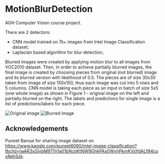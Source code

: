 # MotionBlurDetection

AGH Computer Vision course project. 

There are 2 detectors:
  * CNN model trained on 7k+ images from Intel Image Classification dataset;
  * Laplacian based algorithm for blur detection;

Blurred images were created by applying motion blur to all images from VOC2010 dataset. Then, in order to achieve partially blurred images, the final image is created by choosing pieces from original (not blurred) image and its blurred version with likelihood of 0.5. The pieces are of size 30x30 taken from image of size 150x150, thus each image was cut into 5 rows and 5 columns. CNN model is taking each piece as an input in batch of size 5x5 (one whole image) as shown in Figure 1 - original image on the left and partially blurred on the right. The labels and predictions for single image is a list of predictions/labels for each piece.

![Original image](../master/results/original.jpg)
![Blurred image](../master/results/blurred.jpg)

## Acknowledgements

Puneet Bansal for sharing image dataset on https://www.kaggle.com/puneet6060/intel-image-classification?fbclid=IwAR3sGlvbM9Tfn1a01bNctiKtNW9GhkPAs0WvhPkmKVsYdALf94cuxRehSzk.
